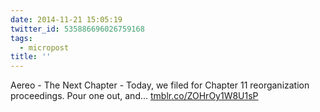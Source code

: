 ```yaml
---
date: 2014-11-21 15:05:19
twitter_id: 535886696026759168
tags:
  - micropost
title: ''
---
```


Aereo - The Next Chapter - Today, we filed for Chapter 11 reorganization proceedings. Pour one out, and... [tmblr.co/ZOHrOy1W8U1sP](http://tmblr.co/ZOHrOy1W8U1sP)
